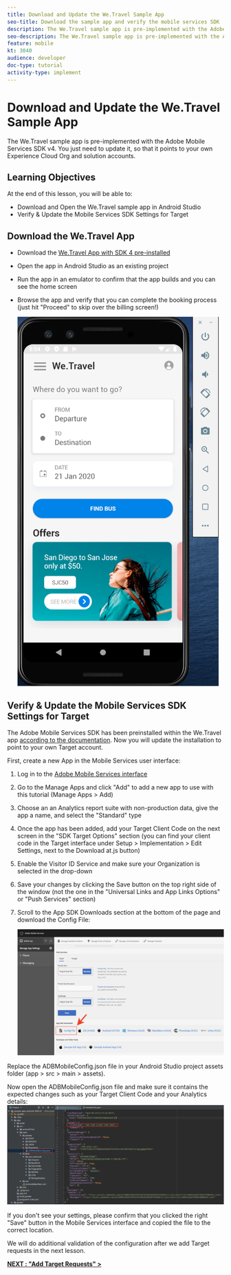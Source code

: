 ```yaml
---
title: Download and Update the We.Travel Sample App
seo-title: Download the sample app and verify the mobile services SDK
description: The We.Travel sample app is pre-implemented with the Adobe Mobile Services SDK v4. You just need to update it so it points to your own Experience Cloud Org and solution accounts.   
seo-description: The We.Travel sample app is pre-implemented with the Adobe Mobile Services SDK v4. You just need to update it so it points to your own Experience Cloud Org and solution accounts.
feature: mobile
kt: 3040
audience: developer
doc-type: tutorial
activity-type: implement
---
```


# Download and Update the We.Travel Sample App

The We.Travel sample app is pre-implemented with the Adobe Mobile Services SDK v4. You just need to update it, so that it points to your own Experience Cloud Org and solution accounts.

## Learning Objectives

At the end of this lesson, you will be able to:

* Download and Open the We.Travel sample app in Android Studio
* Verify & Update the Mobile Services SDK Settings for Target

## Download the We.Travel App

* Download the [We.Travel App with SDK 4 pre-installed](https://github.com/adobe-target/sample-app-android/archive/SDKv4-Base-Version.zip)
* Open the app in Android Studio as an existing project
* Run the app in an emulator to confirm that the app builds and you can see the home screen
* Browse the app and verify that you can complete the booking process (just hit "Proceed" to skip over the billing screen!)

    ![Open the app](assets/wetravel_homeScreen.png)

## Verify & Update the Mobile Services SDK Settings for Target

The Adobe Mobile Services SDK has been preinstalled within the We.Travel app [according to the documentation](https://docs.adobe.com/content/help/en/mobile-services/android/getting-started-android/requirements.html). Now you will update the installation to point to your own Target account.

First, create a new App in the Mobile Services user interface:

1. Log in to the [Adobe Mobile Services interface](https://mobilemarketing.adobe.com)
1. Go to the Manage Apps and click "Add" to add a new app to use with this tutorial (Manage Apps > Add)
1. Choose an an Analytics report suite with non-production data, give the app a name, and select the "Standard" type
1. Once the app has been added, add your Target Client Code on the next screen in the "SDK Target Options" section (you can find your client code in the Target interface under Setup > Implementation > Edit Settings, next to the Download at.js button)
1. Enable the Visitor ID Service and make sure your Organization is selected in the drop-down
1. Save your changes by clicking the Save button on the top right side of the window (not the one in the "Universal Links and App Links Options" or "Push Services" section)
1. Scroll to the App SDK Downloads section at the bottom of the page and download the Config File:

    ![Download the Config File](assets/config_file.jpg)

Replace the ADBMobileConfig.json file in your Android Studio project assets folder (app > src > main > assets).

Now open the ADBMobileConfig.json file and make sure it contains the expected changes such as your Target Client Code and your Analytics details:
![Download the Config File](assets/client_code.jpg)

If you don't see your settings, please confirm that you clicked the right "Save" button in the Mobile Services interface and copied the file to the correct location.

We will do additional validation of the configuration after we add Target requests in the next lesson.

**[NEXT : "Add Target Requests" >](add-requests.md)**
